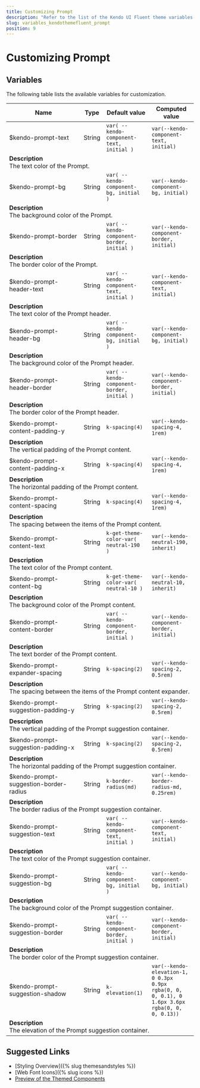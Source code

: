 ```yaml
---
title: Customizing Prompt
description: "Refer to the list of the Kendo UI Fluent theme variables available for customization."
slug: variables_kendothemefluent_prompt
position: 9
---
```


# Customizing Prompt

## Variables

The following table lists the available variables for customization.

<table class="theme-variables">
    <colgroup>
    <col style="width: 200px; white-space:nowrap;" />
    <col />
    <col />
    <col />
</colgroup>
<thead>
    <tr>
        <th>Name</th>
        <th>Type</th>
        <th>Default value</th>
        <th>Computed value</th>
    </tr>
</thead>
<tbody>
        <tr>
    <td>$kendo-prompt-text</td>
    <td>String</td>
    <td><code>var( --kendo-component-text, initial )</code></td>
    <td><code>var(--kendo-component-text, initial)</code></td>
</tr>
<tr>
    <td colspan="4" class="theme-variables-description-container"><div><b>Description</b><div class="theme-variables-description">The text color of the Prompt.</div></div>
    </td>
</tr>
<tr>
    <td>$kendo-prompt-bg</td>
    <td>String</td>
    <td><code>var( --kendo-component-bg, initial )</code></td>
    <td><code>var(--kendo-component-bg, initial)</code></td>
</tr>
<tr>
    <td colspan="4" class="theme-variables-description-container"><div><b>Description</b><div class="theme-variables-description">The background color of the Prompt.</div></div>
    </td>
</tr>
<tr>
    <td>$kendo-prompt-border</td>
    <td>String</td>
    <td><code>var( --kendo-component-border, initial )</code></td>
    <td><code>var(--kendo-component-border, initial)</code></td>
</tr>
<tr>
    <td colspan="4" class="theme-variables-description-container"><div><b>Description</b><div class="theme-variables-description">The border color of the Prompt.</div></div>
    </td>
</tr>
<tr>
    <td>$kendo-prompt-header-text</td>
    <td>String</td>
    <td><code>var( --kendo-component-text, initial )</code></td>
    <td><code>var(--kendo-component-text, initial)</code></td>
</tr>
<tr>
    <td colspan="4" class="theme-variables-description-container"><div><b>Description</b><div class="theme-variables-description">The text color of the Prompt header.</div></div>
    </td>
</tr>
<tr>
    <td>$kendo-prompt-header-bg</td>
    <td>String</td>
    <td><code>var( --kendo-component-bg, initial )</code></td>
    <td><code>var(--kendo-component-bg, initial)</code></td>
</tr>
<tr>
    <td colspan="4" class="theme-variables-description-container"><div><b>Description</b><div class="theme-variables-description">The background color of the Prompt header.</div></div>
    </td>
</tr>
<tr>
    <td>$kendo-prompt-header-border</td>
    <td>String</td>
    <td><code>var( --kendo-component-border, initial )</code></td>
    <td><code>var(--kendo-component-border, initial)</code></td>
</tr>
<tr>
    <td colspan="4" class="theme-variables-description-container"><div><b>Description</b><div class="theme-variables-description">The border color of the Prompt header.</div></div>
    </td>
</tr>
<tr>
    <td>$kendo-prompt-content-padding-y</td>
    <td>String</td>
    <td><code>k-spacing(4)</code></td>
    <td><code>var(--kendo-spacing-4, 1rem)</code></td>
</tr>
<tr>
    <td colspan="4" class="theme-variables-description-container"><div><b>Description</b><div class="theme-variables-description">The vertical padding of the Prompt content.</div></div>
    </td>
</tr>
<tr>
    <td>$kendo-prompt-content-padding-x</td>
    <td>String</td>
    <td><code>k-spacing(4)</code></td>
    <td><code>var(--kendo-spacing-4, 1rem)</code></td>
</tr>
<tr>
    <td colspan="4" class="theme-variables-description-container"><div><b>Description</b><div class="theme-variables-description">The horizontal padding of the Prompt content.</div></div>
    </td>
</tr>
<tr>
    <td>$kendo-prompt-content-spacing</td>
    <td>String</td>
    <td><code>k-spacing(4)</code></td>
    <td><code>var(--kendo-spacing-4, 1rem)</code></td>
</tr>
<tr>
    <td colspan="4" class="theme-variables-description-container"><div><b>Description</b><div class="theme-variables-description">The spacing between the items of the Prompt content.</div></div>
    </td>
</tr>
<tr>
    <td>$kendo-prompt-content-text</td>
    <td>String</td>
    <td><code>k-get-theme-color-var( neutral-190 )</code></td>
    <td><code>var(--kendo-neutral-190, inherit)</code></td>
</tr>
<tr>
    <td colspan="4" class="theme-variables-description-container"><div><b>Description</b><div class="theme-variables-description">The text color of the Prompt content.</div></div>
    </td>
</tr>
<tr>
    <td>$kendo-prompt-content-bg</td>
    <td>String</td>
    <td><code>k-get-theme-color-var( neutral-10 )</code></td>
    <td><code>var(--kendo-neutral-10, inherit)</code></td>
</tr>
<tr>
    <td colspan="4" class="theme-variables-description-container"><div><b>Description</b><div class="theme-variables-description">The background color of the Prompt content.</div></div>
    </td>
</tr>
<tr>
    <td>$kendo-prompt-content-border</td>
    <td>String</td>
    <td><code>var( --kendo-component-border, initial )</code></td>
    <td><code>var(--kendo-component-border, initial)</code></td>
</tr>
<tr>
    <td colspan="4" class="theme-variables-description-container"><div><b>Description</b><div class="theme-variables-description">The text border of the Prompt content.</div></div>
    </td>
</tr>
<tr>
    <td>$kendo-prompt-expander-spacing</td>
    <td>String</td>
    <td><code>k-spacing(2)</code></td>
    <td><code>var(--kendo-spacing-2, 0.5rem)</code></td>
</tr>
<tr>
    <td colspan="4" class="theme-variables-description-container"><div><b>Description</b><div class="theme-variables-description">The spacing between the items of the Prompt content expander.</div></div>
    </td>
</tr>
<tr>
    <td>$kendo-prompt-suggestion-padding-y</td>
    <td>String</td>
    <td><code>k-spacing(2)</code></td>
    <td><code>var(--kendo-spacing-2, 0.5rem)</code></td>
</tr>
<tr>
    <td colspan="4" class="theme-variables-description-container"><div><b>Description</b><div class="theme-variables-description">The vertical padding of the Prompt suggestion container.</div></div>
    </td>
</tr>
<tr>
    <td>$kendo-prompt-suggestion-padding-x</td>
    <td>String</td>
    <td><code>k-spacing(2)</code></td>
    <td><code>var(--kendo-spacing-2, 0.5rem)</code></td>
</tr>
<tr>
    <td colspan="4" class="theme-variables-description-container"><div><b>Description</b><div class="theme-variables-description">The horizontal padding of the Prompt suggestion container.</div></div>
    </td>
</tr>
<tr>
    <td>$kendo-prompt-suggestion-border-radius</td>
    <td>String</td>
    <td><code>k-border-radius(md)</code></td>
    <td><code>var(--kendo-border-radius-md, 0.25rem)</code></td>
</tr>
<tr>
    <td colspan="4" class="theme-variables-description-container"><div><b>Description</b><div class="theme-variables-description">The border radius of the Prompt suggestion container.</div></div>
    </td>
</tr>
<tr>
    <td>$kendo-prompt-suggestion-text</td>
    <td>String</td>
    <td><code>var( --kendo-component-text, initial )</code></td>
    <td><code>var(--kendo-component-text, initial)</code></td>
</tr>
<tr>
    <td colspan="4" class="theme-variables-description-container"><div><b>Description</b><div class="theme-variables-description">The text color of the Prompt suggestion container.</div></div>
    </td>
</tr>
<tr>
    <td>$kendo-prompt-suggestion-bg</td>
    <td>String</td>
    <td><code>var( --kendo-component-bg, initial )</code></td>
    <td><code>var(--kendo-component-bg, initial)</code></td>
</tr>
<tr>
    <td colspan="4" class="theme-variables-description-container"><div><b>Description</b><div class="theme-variables-description">The background color of the Prompt suggestion container.</div></div>
    </td>
</tr>
<tr>
    <td>$kendo-prompt-suggestion-border</td>
    <td>String</td>
    <td><code>var( --kendo-component-border, initial )</code></td>
    <td><code>var(--kendo-component-border, initial)</code></td>
</tr>
<tr>
    <td colspan="4" class="theme-variables-description-container"><div><b>Description</b><div class="theme-variables-description">The border color of the Prompt suggestion container.</div></div>
    </td>
</tr>
<tr>
    <td>$kendo-prompt-suggestion-shadow</td>
    <td>String</td>
    <td><code>k-elevation(1)</code></td>
    <td><code>var(--kendo-elevation-1, 0 0.3px 0.9px rgba(0, 0, 0, 0.1), 0 1.6px 3.6px rgba(0, 0, 0, 0.13))</code></td>
</tr>
<tr>
    <td colspan="4" class="theme-variables-description-container"><div><b>Description</b><div class="theme-variables-description">The elevation of the Prompt suggestion container.</div></div>
    </td>
</tr>
</tbody>
</table>

## Suggested Links

* [Styling Overview]({% slug themesandstyles %})
* [Web Font Icons]({% slug icons %})
* [Preview of the Themed Components](../)

